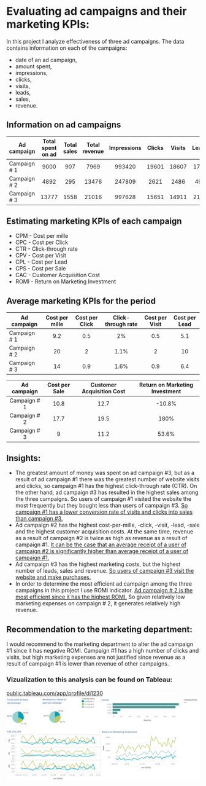 # Evaluating ad campaigns and their marketing KPIs:

In this project I analyze effectiveness of three ad campaigns. The data contains information on each of the campaigns:
- date of an ad campaign,
- amount spent,
- impressions,
- clicks,
- visits,
- leads,
- sales,
- revenue.
## Information on ad campaigns
| Ad campaign   | Total spent on ad | Total sales | Total revenue | Impressions | Clicks | Visits | Leads |   
| ------------- |:-----------------:|:-----------:|:-------------:|:-----------:|:------:|:------:|:-----:|
| Campaign # 1  |        9000       |     907     |      7969     |    993420   |  19601 |  18607 | 1796  |
| Campaign # 2  |        4892       |     295     |      13476    |    247809   |  2621  |  2486  |  497  |    
| Campaign # 3  |        13777      |    1558     |     21016     |    997628   |  15651 |  14911 | 2176  |

## Estimating marketing KPIs of each campaign
- CPM - Cost per mille
- CPC - Cost per Click
- CTR - Click-through rate
- CPV - Cost per Visit
- CPL - Cost per Lead
- CPS - Cost per Sale
- CAC - Customer Acquisition Cost
- ROMI - Return on Marketing Investment
##  Average marketing KPIs for the period
| Ad campaign   | Cost per mille | Cost per Click | Click-through rate | Cost per Visit | Cost per Lead |     
| ------------- |:--------------:|:--------------:|:------------------:|:--------------:|:-------------:|
| Campaign # 1  |       9.2      |        0.5     |          2%        |       0.5      |      5.1      |   
| Campaign # 2  |       20       |        2       |         1.1%       |        2       |      10       |    
| Campaign # 3  |       14       |        0.9     |         1.6%       |       0.9      |      6.4      |     

| Ad campaign   | Cost per Sale | Customer Acquisition Cost | Return on Marketing Investment |
|:-------------:|:-------------:|:-------------------------:|:------------------------------:|
| Campaign # 1  |     10.8      |             12.7          |              -10.8%            |
| Campaign # 2  |     17.7      |             19.5          |                180%            |
| Campaign # 3  |       9       |             11.2          |               53.6%            |

## Insights:
- The greatest amount of money was spent on ad campaign #3, but as a result of ad campaign #1 there was the greatest number of website visits and clicks, so campaign #1 has the highest click-through rate (CTR). On the other hand, ad campaign #3 has resulted in the highest sales among the three campaigns. So users of campaign #1 visited the website the most frequently but they bought less than users of campaign #3. <ins>So campaign #1 has a lower conversion rate of visits and clicks into sales than campaign #3. </ins>
- Ad campaign #2 has the highest cost-per-mille, -click, -visit, -lead, -sale and the highest customer acquisition costs. At the same time, revenue as a result of campaign #2 is twice as high as revenue as a result of campaign #1. <ins> It can be the case that an average receipt of a user of campaign #2 is significantly higher than average receipt of a user of campaign #1. </ins>
- Ad campaign #3 has the highest marketing costs, but the highest number of leads, sales and revenue. <ins> So users of campaign #3 visit the website and make purchases. </ins>
- In order to determine  the most efficient ad campaign among the three campaigns in this project I use ROMI indicator. <ins> Ad campaign # 2 is the most efficient since it has the highest ROMI.</ins> So given relatively low marketing expenses on campaign # 2, it generates relatively high revenue.
## Recommendation to the marketing department:
I would recommend to the marketing department to alter the ad campaign #1 since it has negative ROMI. Campaign #1 has a high number of clicks and visits, but high marketing expenses are not justified since revenue as a result of campaign #1 is lower than revenue of other campaigns.
### Vizualization to this analysis can be found on Tableau:
[public.tableau.com/app/profile/di1230](https://public.tableau.com/app/profile/di1230)
<a href="Dashboard marketing kpi.png"><img src="images/Dashboard marketing kpi.png" style="min-width: 500px"></a>
